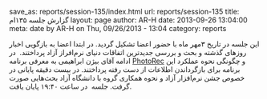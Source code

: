 save_as: reports/session-135/index.html
url: reports/session-135
title: گزارش جلسه ۱۳۵ام
layout: page
author: AR-H
date: 2013-09-26 13:04:00
meta: date by AR-H on Thu, 09/26/2013 - 13:04
category: reports

این جلسه در تاریخ ۳مهر ماه با حضور اعضا تشکیل گردید. در ابتدا اعضا به بازگویی
اخبار روزهای گذشته و بحث و بررسی جدیدترین اتفاقات دنیای نرم‌افراز آزاد
پرداختند.  در ادامه آقای بیژن ابراهیمی به معرفی برنامه
[PhotoRec](http://www.cgsecurity.org/wiki/PhotoRec) و چگونگی نحوه عملکرد این
برنامه برای بازگرداندن اطلاعات از دست رفته پرداختند. در بیست دقیقه پایانی در
خصوص جشن نرم‌افزار آزاد و نحوه همکاری گروه با دانشگاه آزاد بحث‌هایی صورت گرفت.
جلسه  در ساعت ۱۹:۴۰ پایان یافت.



<!--more-->
